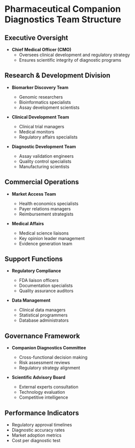 # Pharmaceutical Companion Diagnostics Team Structure

## Executive Oversight
- **Chief Medical Officer (CMO)**
  - Oversees clinical development and regulatory strategy
  - Ensures scientific integrity of diagnostic programs

## Research & Development Division
- **Biomarker Discovery Team**
  - Genomic researchers
  - Bioinformatics specialists
  - Assay development scientists

- **Clinical Development Team**
  - Clinical trial managers
  - Medical monitors
  - Regulatory affairs specialists

- **Diagnostic Development Team**
  - Assay validation engineers
  - Quality control specialists
  - Manufacturing scientists

## Commercial Operations
- **Market Access Team**
  - Health economics specialists
  - Payer relations managers
  - Reimbursement strategists

- **Medical Affairs**
  - Medical science liaisons
  - Key opinion leader management
  - Evidence generation team

## Support Functions
- **Regulatory Compliance**
  - FDA liaison officers
  - Documentation specialists
  - Quality assurance auditors

- **Data Management**
  - Clinical data managers
  - Statistical programmers
  - Database administrators

## Governance Framework
- **Companion Diagnostics Committee**
  - Cross-functional decision making
  - Risk assessment reviews
  - Regulatory strategy alignment

- **Scientific Advisory Board**
  - External experts consultation
  - Technology evaluation
  - Competitive intelligence

## Performance Indicators
- Regulatory approval timelines
- Diagnostic accuracy rates
- Market adoption metrics
- Cost per diagnostic test